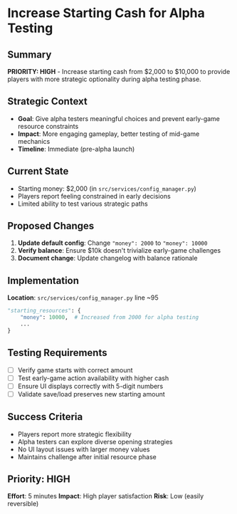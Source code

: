 # Increase Starting Cash for Alpha Testing

## Summary
**PRIORITY: HIGH** - Increase starting cash from $2,000 to $10,000 to provide players with more strategic optionality during alpha testing phase.

## Strategic Context
- **Goal**: Give alpha testers meaningful choices and prevent early-game resource constraints
- **Impact**: More engaging gameplay, better testing of mid-game mechanics
- **Timeline**: Immediate (pre-alpha launch)

## Current State
- Starting money: $2,000 (in `src/services/config_manager.py`)
- Players report feeling constrained in early decisions
- Limited ability to test various strategic paths

## Proposed Changes
1. **Update default config**: Change `"money": 2000` to `"money": 10000`
2. **Verify balance**: Ensure $10k doesn't trivialize early-game challenges
3. **Document change**: Update changelog with balance rationale

## Implementation
**Location**: `src/services/config_manager.py` line ~95
```python
"starting_resources": {
    "money": 10000,  # Increased from 2000 for alpha testing
    ...
}
```

## Testing Requirements
- [ ] Verify game starts with correct amount
- [ ] Test early-game action availability with higher cash
- [ ] Ensure UI displays correctly with 5-digit numbers
- [ ] Validate save/load preserves new starting amount

## Success Criteria
- Players report more strategic flexibility
- Alpha testers can explore diverse opening strategies
- No UI layout issues with larger money values
- Maintains challenge after initial resource phase

## Priority: HIGH
**Effort**: 5 minutes
**Impact**: High player satisfaction
**Risk**: Low (easily reversible)
